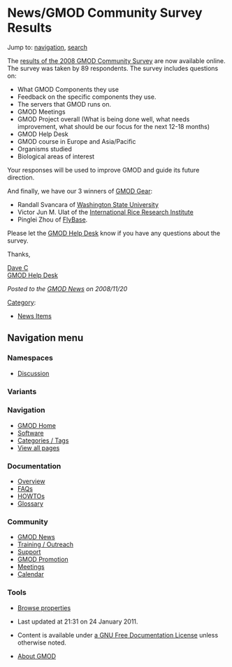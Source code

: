 



<span id="top"></span>




# <span dir="auto">News/GMOD Community Survey Results</span>






Jump to: [navigation](#mw-navigation), [search](#p-search)


The [results of the 2008 GMOD Community
Survey](../2008_GMOD_Community_Survey "2008 GMOD Community Survey") are
now available online. The survey was taken by 89 respondents. The survey
includes questions on:

- What GMOD Components they use
- Feedback on the specific components they use.
- The servers that GMOD runs on.
- GMOD Meetings
- GMOD Project overall (What is being done well, what needs improvement,
  what should be our focus for the next 12-18 months)
- GMOD Help Desk
- GMOD course in Europe and Asia/Pacific
- Organisms studied
- Biological areas of interest

Your responses will be used to improve GMOD and guide its future
direction.

And finally, we have our 3 winners of [GMOD Gear](#Get_GMOD_Gear.21):

- Randall Svancara of
  <a href="http://www.bioinfo.wsu.edu" class="external text"
  rel="nofollow">Washington State University</a>
- Victor Jun M. Ulat of the
  <a href="http://www.irri.org" class="external text"
  rel="nofollow">International Rice Research Institute</a>
- Pinglei Zhou of <a href="http://flybase.org" class="external text"
  rel="nofollow">FlyBase</a>.

Please let the
<a href="mailto:help@gmod.org" class="external text" rel="nofollow">GMOD
Help Desk</a> know if you have any questions about the survey.

Thanks,

[Dave C](../User%3AClements "User%3AClements")  
[GMOD Help Desk](../GMOD_Help_Desk "GMOD Help Desk")

  



*Posted to the [GMOD News](../GMOD_News "GMOD News") on 2008/11/20*






[Category](../Special%3ACategories "Special%3ACategories"):

- [News Items](../Category%3ANews_Items "Category%3ANews Items")






## Navigation menu



### Namespaces


- <span id="ca-talk"><a
  href="http://gmod.org/mediawiki/index.php?title=Talk:News/GMOD_Community_Survey_Results&amp;action=edit&amp;redlink=1"
  accesskey="t"
  title="Discussion about the content page [t]">Discussion</a></span>


### 

### Variants[](#)








<a href="../Main_Page"
style="background-image: url(../../images/GMOD-cogs.png);"
title="Visit the main page"></a>


### Navigation



- <span id="n-GMOD-Home">[GMOD Home](../Main_Page)</span>
- <span id="n-Software">[Software](../GMOD_Components)</span>
- <span id="n-Categories-.2F-Tags">[Categories /
  Tags](../Categories)</span>
- <span id="n-View-all-pages">[View all
  pages](../Special:AllPages)</span>




### Documentation



- <span id="n-Overview">[Overview](../Overview)</span>
- <span id="n-FAQs">[FAQs](../Category%3AFAQ)</span>
- <span id="n-HOWTOs">[HOWTOs](../Category%3AHOWTO)</span>
- <span id="n-Glossary">[Glossary](../Glossary)</span>




### Community



- <span id="n-GMOD-News">[GMOD News](../GMOD_News)</span>
- <span id="n-Training-.2F-Outreach">[Training /
  Outreach](../Training_and_Outreach)</span>
- <span id="n-Support">[Support](../Support)</span>
- <span id="n-GMOD-Promotion">[GMOD Promotion](../GMOD_Promotion)</span>
- <span id="n-Meetings">[Meetings](../Meetings)</span>
- <span id="n-Calendar">[Calendar](../Calendar)</span>




### Tools

- <span id="t-smwbrowselink"><a href="../Special%3ABrowse/News-2FGMOD_Community_Survey_Results"
  rel="smw-browse">Browse properties</a></span>



- <span id="footer-info-lastmod">Last updated at 21:31 on 24 January
  2011.</span>
<!-- - <span id="footer-info-viewcount">5,648 page views.</span> -->
- <span id="footer-info-copyright">Content is available under
  <a href="http://www.gnu.org/licenses/fdl-1.3.html" class="external"
  rel="nofollow">a GNU Free Documentation License</a> unless otherwise
  noted.</span>

<!-- -->

- <span id="footer-places-about">[About
  GMOD](../GMOD%3AAbout "GMOD%3AAbout")</span>

<!-- -->




